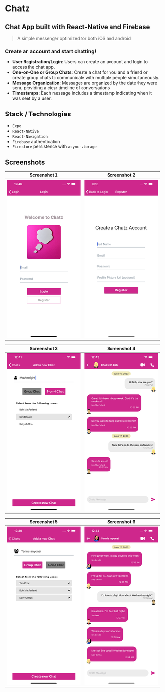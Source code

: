 # Chatz
## Chat App built with React-Native and Firebase
> A simple messenger optimized for both iOS and android

### Create an account and start chatting!

- **User Registration/Login**: Users can create an account and login to access the chat app.
- **One-on-One or Group Chats**: Create a chat for you and a friend or create group chats to communicate with multiple people simultaneously.
- **Message Organization**: Messages are organized by the date they were sent, providing a clear timeline of conversations.
- **Timestamps**: Each message includes a timestamp indicating when it was sent by a user.

## Stack / Technologies

- `Expo`
- `React-Native`
- `React-Navigation`
- `Firebase` authentication
- `Firestore` persistence with `async-storage`

## Screenshots

| Screenshot 1 | Screenshot 2 |
|--------------|--------------|
| ![Screenshot 1](./assets/screenshots/01_Login.png) | ![Screenshot 2](./assets/screenshots/02_Register.png) |

| Screenshot 3 | Screenshot 4 |
|--------------|--------------|
| ![Screenshot 3](./assets/screenshots/03_1on1.png) | ![Screenshot 4](./assets/screenshots/04_SampleChat.png) |

| Screenshot 5 | Screenshot 6 |
|--------------|--------------|
| ![Screenshot 5](./assets/screenshots/05_Group.png) | ![Screenshot 6](./assets/screenshots/06_GroupChat.png) |

